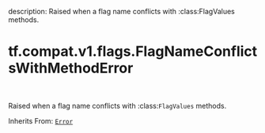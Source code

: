 description: Raised when a flag name conflicts with :class:FlagValues methods.

<div itemscope itemtype="http://developers.google.com/ReferenceObject">
<meta itemprop="name" content="tf.compat.v1.flags.FlagNameConflictsWithMethodError" />
<meta itemprop="path" content="Stable" />
</div>

# tf.compat.v1.flags.FlagNameConflictsWithMethodError

<!-- Insert buttons and diff -->

<table class="tfo-notebook-buttons tfo-api nocontent" align="left">

</table>



Raised when a flag name conflicts with :class:`FlagValues` methods.

Inherits From: [`Error`](../../../../tf/compat/v1/flags/Error.md)

<!-- Placeholder for "Used in" -->


